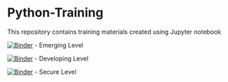 # Python-Training
This repository contains training materials created using Jupyter notebook

[![Binder](https://mybinder.org/badge_logo.svg)](https://mybinder.org/v2/gh/ghani1506/Python-Training/HEAD?labpath=Emerging_Level.ipynb) - Emerging Level

[![Binder](https://mybinder.org/badge_logo.svg)](https://mybinder.org/v2/gh/ghani1506/Python-Training/HEAD?labpath=Developing_Level.ipynb) - Developing Level

[![Binder](https://mybinder.org/badge_logo.svg)](https://mybinder.org/v2/gh/ghani1506/Python-Training/HEAD?labpath=Secure_Level.ipynb) - Secure Level
